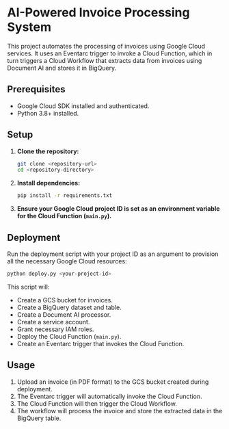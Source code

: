# AI-Powered Invoice Processing System

This project automates the processing of invoices using Google Cloud services. It uses an Eventarc trigger to invoke a Cloud Function, which in turn triggers a Cloud Workflow that extracts data from invoices using Document AI and stores it in BigQuery.

## Prerequisites

- Google Cloud SDK installed and authenticated.
- Python 3.8+ installed.

## Setup

1. **Clone the repository:**
   ```bash
   git clone <repository-url>
   cd <repository-directory>
   ```

2. **Install dependencies:**
   ```bash
   pip install -r requirements.txt
   ```

3. **Ensure your Google Cloud project ID is set as an environment variable for the Cloud Function (`main.py`).**

## Deployment

Run the deployment script with your project ID as an argument to provision all the necessary Google Cloud resources:

```bash
python deploy.py <your-project-id>
```

This script will:
- Create a GCS bucket for invoices.
- Create a BigQuery dataset and table.
- Create a Document AI processor.
- Create a service account.
- Grant necessary IAM roles.
- Deploy the Cloud Function (`main.py`).
- Create an Eventarc trigger that invokes the Cloud Function.

## Usage

1. Upload an invoice (in PDF format) to the GCS bucket created during deployment.
2. The Eventarc trigger will automatically invoke the Cloud Function.
3. The Cloud Function will then trigger the Cloud Workflow.
4. The workflow will process the invoice and store the extracted data in the BigQuery table.